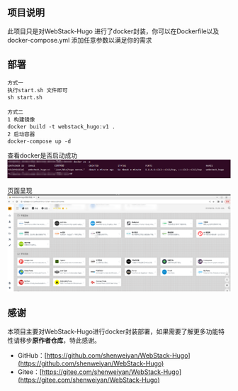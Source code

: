 ## 项目说明
此项目只是对WebStack-Hugo 进行了docker封装，你可以在Dockerfile以及docker-compose.yml 添加任意参数以满足你的需求


## 部署


```shell
方式一
执行start.sh 文件即可
sh start.sh

方式二
1 构建镜像
docker build -t webstack_hugo:v1 .
2 启动容器
docker-compose up -d
```



查看docker是否启动成功
![查看](https://github.com/tn1122/WebStack-Hugo-V0.1.0/blob/main/help/b6.png)

页面呈现
![呈现](https://github.com/tn1122/WebStack-Hugo-V0.1.0/blob/main/help/ae.png)

## 感谢
本项目主要对WebStack-Hugo进行docker封装部署，如果需要了解更多功能特性请移步**原作者仓库**，特此感谢。

- GitHub：[https://github.com/shenweiyan/WebStack-Hugo](https://github.com/shenweiyan/WebStack-Hugo)
- Gitee：[https://gitee.com/shenweiyan/WebStack-Hugo](https://gitee.com/shenweiyan/WebStack-Hugo)
